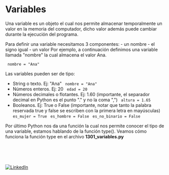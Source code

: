 # Variables
Una variable es un objeto el cual nos permite almacenar temporalmente un valor en la memoria del computador, dicho valor además puede cambiar durante la ejecución del programa.

Para definir una variable necesitamos 3 componentes:
    - un nombre
    - el signo igual
    - un valor
Por ejemplo, a continuación definimos una variable llamada "nombre" la cual almacena el valor Ana.

` nombre = "Ana"`


Las variables pueden ser de tipo:
* String o texto. Ej: "Ana"
    ` nombre = "Ana"`
* Números enteros. Ej: 20
    ` edad = 20`
* Números decimales o flotantes. Ej: 1.60 (importante, el separador decimal en Python es el punto "." y no la coma ",")
    ` altura = 1.65`
* Booleanos. Ej: True o False (importante, notar que tanto la palabra reservada true y false se escriben con la primera letra en mayúsculas)
    ` es_mujer = True`
    ` es_hombre = False`
    ` es_no_binario = False`

Por último Python nos da una función la cual nos permite conocer el tipo de una variable, estamos hablando de la función type(). Veamos cómo funciona la función type en el archivo **1301_variables.py**

<br>
<br>
<br>

[![LinkedIn](https://img.shields.io/badge/LinkedIn-Martin_Ferraguti-0077B5?style=for-the-badge&logo=linkedin&logoColor=white&labelColor=101010)](https://www.linkedin.com/in/martin-ferraguti/)